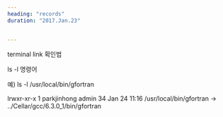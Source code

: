 ```yaml
---
heading: "records"
duration: "2017.Jan.23"


---
```


terminal link 확인법

ls -l 명령어

예) ls -l /usr/local/bin/gfortran

>
lrwxr-xr-x  1 parkjinhong  admin  34 Jan 24 11:16 /usr/local/bin/gfortran -> ../Cellar/gcc/6.3.0_1/bin/gfortran
